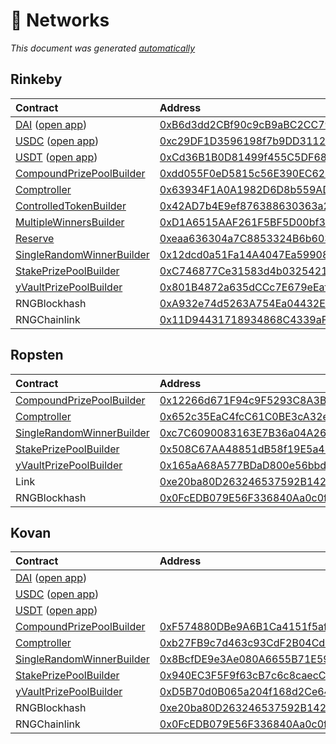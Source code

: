 # 📡 Networks

*This document was generated [automatically](https://github.com/pooltogether/generate-networks-doc)*

## Rinkeby

| Contract | Address | Artifact |
| :--- | :--- | :--- |
| [DAI](https://github.com/pooltogether/pooltogether-pool-contracts/tree/version-3/contracts/prize-pool/PrizePool.sol) ([open app](https://staging-v3.pooltogether.com)) | [0xB6d3dd2CBf90c9cB9aBC2CC7923Ec3EdDA238830](https://rinkeby.etherscan.io/address/0xB6d3dd2CBf90c9cB9aBC2CC7923Ec3EdDA238830) | [ABI](/.gitbook/assets/prizepoolabi.json) |
| [USDC](https://github.com/pooltogether/pooltogether-pool-contracts/tree/version-3/contracts/prize-pool/PrizePool.sol) ([open app](https://staging-v3.pooltogether.com)) | [0xc29DF1D3596198f7b9DD3112FFbe24059Ea8f7E7](https://rinkeby.etherscan.io/address/0xc29DF1D3596198f7b9DD3112FFbe24059Ea8f7E7) | [ABI](/.gitbook/assets/prizepoolabi.json) |
| [USDT](https://github.com/pooltogether/pooltogether-pool-contracts/tree/version-3/contracts/prize-pool/PrizePool.sol) ([open app](https://staging-v3.pooltogether.com)) | [0xCd36B1B0D81499f455C5DF6893d5030D284E22aD](https://rinkeby.etherscan.io/address/0xCd36B1B0D81499f455C5DF6893d5030D284E22aD) | [ABI](/.gitbook/assets/prizepoolabi.json) |
| [CompoundPrizePoolBuilder](https://github.com/pooltogether/pooltogether-pool-contracts/tree/version-3/contracts/builders/CompoundPrizePoolBuilder.sol) | [0xdd055F0eD5815c56E390EC62b789852dbc1184D8](https://rinkeby.etherscan.io/address/0xdd055F0eD5815c56E390EC62b789852dbc1184D8) | [Artifact](https://github.com/pooltogether/pooltogether-pool-contracts/tree/version-3/deployments/rinkeby/CompoundPrizePoolBuilder.json) |
| [Comptroller](https://github.com/pooltogether/pooltogether-pool-contracts/tree/version-3/contracts/comptroller/Comptroller.sol) | [0x63934F1A0A1982D6D8b559AD3e12AB189bEc9411](https://rinkeby.etherscan.io/address/0x63934F1A0A1982D6D8b559AD3e12AB189bEc9411) | [Artifact](https://github.com/pooltogether/pooltogether-pool-contracts/tree/version-3/deployments/rinkeby/Comptroller.json) |
| [ControlledTokenBuilder](https://github.com/pooltogether/pooltogether-pool-contracts/tree/version-3/contracts/builders/ControlledTokenBuilder.sol) | [0x42AD7b4E9ef876388630363a28AbAb51a248FB4d](https://rinkeby.etherscan.io/address/0x42AD7b4E9ef876388630363a28AbAb51a248FB4d) | [Artifact](https://github.com/pooltogether/pooltogether-pool-contracts/tree/version-3/deployments/rinkeby/ControlledTokenBuilder.json) |
| [MultipleWinnersBuilder](https://github.com/pooltogether/pooltogether-pool-contracts/tree/version-3/contracts/builders/MultipleWinnersBuilder.sol) | [0xD1A6515AAF261F5BF5D00bf3311ca325D32ed5A0](https://rinkeby.etherscan.io/address/0xD1A6515AAF261F5BF5D00bf3311ca325D32ed5A0) | [Artifact](https://github.com/pooltogether/pooltogether-pool-contracts/tree/version-3/deployments/rinkeby/MultipleWinnersBuilder.json) |
| [Reserve](https://github.com/pooltogether/pooltogether-pool-contracts/tree/version-3/contracts/reserve/Reserve.sol) | [0xeaa636304a7C8853324B6b603dCdE55F92dfbab1](https://rinkeby.etherscan.io/address/0xeaa636304a7C8853324B6b603dCdE55F92dfbab1) | [Artifact](https://github.com/pooltogether/pooltogether-pool-contracts/tree/version-3/deployments/rinkeby/Reserve.json) |
| [SingleRandomWinnerBuilder](https://github.com/pooltogether/pooltogether-pool-contracts/tree/version-3/contracts/builders/SingleRandomWinnerBuilder.sol) | [0x12dcd0a51Fa14A4047Ea59908C3403ad3E40120D](https://rinkeby.etherscan.io/address/0x12dcd0a51Fa14A4047Ea59908C3403ad3E40120D) | [Artifact](https://github.com/pooltogether/pooltogether-pool-contracts/tree/version-3/deployments/rinkeby/SingleRandomWinnerBuilder.json) |
| [StakePrizePoolBuilder](https://github.com/pooltogether/pooltogether-pool-contracts/tree/version-3/contracts/builders/StakePrizePoolBuilder.sol) | [0xC746877Ce31583d4b0325421C25765CE3e1ad933](https://rinkeby.etherscan.io/address/0xC746877Ce31583d4b0325421C25765CE3e1ad933) | [Artifact](https://github.com/pooltogether/pooltogether-pool-contracts/tree/version-3/deployments/rinkeby/StakePrizePoolBuilder.json) |
| [yVaultPrizePoolBuilder](https://github.com/pooltogether/pooltogether-pool-contracts/tree/version-3/contracts/builders/yVaultPrizePoolBuilder.sol) | [0x801B4872a635dCCc7E679eEaf04bEf08E562972a](https://rinkeby.etherscan.io/address/0x801B4872a635dCCc7E679eEaf04bEf08E562972a) | [Artifact](https://github.com/pooltogether/pooltogether-pool-contracts/tree/version-3/deployments/rinkeby/yVaultPrizePoolBuilder.json) |
| RNGBlockhash | [0xA932e74d5263A754Ea04432E5c53658434b0484B](https://rinkeby.etherscan.io/address/0xA932e74d5263A754Ea04432E5c53658434b0484B) | [Artifact](https://github.com/pooltogether/pooltogether-pool-contracts/tree/version-3/deployments/rinkeby/RNGBlockhash.json) |
| RNGChainlink | [0x11D94431718934868C4339aFc5ea27585F46C99A](https://rinkeby.etherscan.io/address/0x11D94431718934868C4339aFc5ea27585F46C99A) | [Artifact](https://github.com/pooltogether/pooltogether-pool-contracts/tree/version-3/deployments/rinkeby/RNGChainlink.json) |

## Ropsten

| Contract | Address | Artifact |
| :--- | :--- | :--- |
| [CompoundPrizePoolBuilder](https://github.com/pooltogether/pooltogether-pool-contracts/tree/version-3/contracts/builders/CompoundPrizePoolBuilder.sol) | [0x12266d671F94c9F5293C8A3B0A9dF5DEB8Dcc941](https://ropsten.etherscan.io/address/0x12266d671F94c9F5293C8A3B0A9dF5DEB8Dcc941) | [Artifact](https://github.com/pooltogether/pooltogether-pool-contracts/tree/version-3/deployments/ropsten/CompoundPrizePoolBuilder.json) |
| [Comptroller](https://github.com/pooltogether/pooltogether-pool-contracts/tree/version-3/contracts/comptroller/Comptroller.sol) | [0x652c35EaC4fcC61C0BE3cA32e58a53585A59Eb33](https://ropsten.etherscan.io/address/0x652c35EaC4fcC61C0BE3cA32e58a53585A59Eb33) | [Artifact](https://github.com/pooltogether/pooltogether-pool-contracts/tree/version-3/deployments/ropsten/Comptroller.json) |
| [SingleRandomWinnerBuilder](https://github.com/pooltogether/pooltogether-pool-contracts/tree/version-3/contracts/builders/SingleRandomWinnerBuilder.sol) | [0xc7C6090083163E7B36a04A26d0eB95C3fC95C023](https://ropsten.etherscan.io/address/0xc7C6090083163E7B36a04A26d0eB95C3fC95C023) | [Artifact](https://github.com/pooltogether/pooltogether-pool-contracts/tree/version-3/deployments/ropsten/SingleRandomWinnerBuilder.json) |
| [StakePrizePoolBuilder](https://github.com/pooltogether/pooltogether-pool-contracts/tree/version-3/contracts/builders/StakePrizePoolBuilder.sol) | [0x508C67AA48851dB58f19E5a47194D3EFe941395E](https://ropsten.etherscan.io/address/0x508C67AA48851dB58f19E5a47194D3EFe941395E) | [Artifact](https://github.com/pooltogether/pooltogether-pool-contracts/tree/version-3/deployments/ropsten/StakePrizePoolBuilder.json) |
| [yVaultPrizePoolBuilder](https://github.com/pooltogether/pooltogether-pool-contracts/tree/version-3/contracts/builders/yVaultPrizePoolBuilder.sol) | [0x165aA68A577BDaD800e56bbdC833e45e841b24D2](https://ropsten.etherscan.io/address/0x165aA68A577BDaD800e56bbdC833e45e841b24D2) | [Artifact](https://github.com/pooltogether/pooltogether-pool-contracts/tree/version-3/deployments/ropsten/yVaultPrizePoolBuilder.json) |
| Link | [0xe20ba80D263246537592B14211746E438be6b756](https://ropsten.etherscan.io/address/0xe20ba80D263246537592B14211746E438be6b756) | [Artifact](https://github.com/pooltogether/pooltogether-pool-contracts/tree/version-3/deployments/ropsten/Link.json) |
| RNGBlockhash | [0x0FcEDB079E56F336840Aa0c0f20816CcE7de63B6](https://ropsten.etherscan.io/address/0x0FcEDB079E56F336840Aa0c0f20816CcE7de63B6) | [Artifact](https://github.com/pooltogether/pooltogether-pool-contracts/tree/version-3/deployments/ropsten/RNGBlockhash.json) |

## Kovan

| Contract | Address | Artifact |
| :--- | :--- | :--- |
| [DAI](https://github.com/pooltogether/pooltogether-pool-contracts/tree/version-3/contracts/prize-pool/PrizePool.sol) ([open app](https://staging-v3.pooltogether.com)) | [](https://kovan.etherscan.io/address/) | [ABI](/.gitbook/assets/prizepoolabi.json) |
| [USDC](https://github.com/pooltogether/pooltogether-pool-contracts/tree/version-3/contracts/prize-pool/PrizePool.sol) ([open app](https://staging-v3.pooltogether.com)) | [](https://kovan.etherscan.io/address/) | [ABI](/.gitbook/assets/prizepoolabi.json) |
| [USDT](https://github.com/pooltogether/pooltogether-pool-contracts/tree/version-3/contracts/prize-pool/PrizePool.sol) ([open app](https://staging-v3.pooltogether.com)) | [](https://kovan.etherscan.io/address/) | [ABI](/.gitbook/assets/prizepoolabi.json) |
| [CompoundPrizePoolBuilder](https://github.com/pooltogether/pooltogether-pool-contracts/tree/version-3/contracts/builders/CompoundPrizePoolBuilder.sol) | [0xF574880DBe9A6B1Ca4151f5afb40745C3fb90F74](https://kovan.etherscan.io/address/0xF574880DBe9A6B1Ca4151f5afb40745C3fb90F74) | [Artifact](https://github.com/pooltogether/pooltogether-pool-contracts/tree/version-3/deployments/kovan/CompoundPrizePoolBuilder.json) |
| [Comptroller](https://github.com/pooltogether/pooltogether-pool-contracts/tree/version-3/contracts/comptroller/Comptroller.sol) | [0xb27FB9c7d463c93CdF2B04Cd89c7949a42357737](https://kovan.etherscan.io/address/0xb27FB9c7d463c93CdF2B04Cd89c7949a42357737) | [Artifact](https://github.com/pooltogether/pooltogether-pool-contracts/tree/version-3/deployments/kovan/Comptroller.json) |
| [SingleRandomWinnerBuilder](https://github.com/pooltogether/pooltogether-pool-contracts/tree/version-3/contracts/builders/SingleRandomWinnerBuilder.sol) | [0x8BcfDE9e3Ae080A6655B71E590ab37ECAf6204ea](https://kovan.etherscan.io/address/0x8BcfDE9e3Ae080A6655B71E590ab37ECAf6204ea) | [Artifact](https://github.com/pooltogether/pooltogether-pool-contracts/tree/version-3/deployments/kovan/SingleRandomWinnerBuilder.json) |
| [StakePrizePoolBuilder](https://github.com/pooltogether/pooltogether-pool-contracts/tree/version-3/contracts/builders/StakePrizePoolBuilder.sol) | [0x940EC3F5F9f63cB7c6c8caecCB9b475020A773C1](https://kovan.etherscan.io/address/0x940EC3F5F9f63cB7c6c8caecCB9b475020A773C1) | [Artifact](https://github.com/pooltogether/pooltogether-pool-contracts/tree/version-3/deployments/kovan/StakePrizePoolBuilder.json) |
| [yVaultPrizePoolBuilder](https://github.com/pooltogether/pooltogether-pool-contracts/tree/version-3/contracts/builders/yVaultPrizePoolBuilder.sol) | [0xD5B70d0B065a204f168d2Ce646C7Ef878a331dAd](https://kovan.etherscan.io/address/0xD5B70d0B065a204f168d2Ce646C7Ef878a331dAd) | [Artifact](https://github.com/pooltogether/pooltogether-pool-contracts/tree/version-3/deployments/kovan/yVaultPrizePoolBuilder.json) |
| RNGBlockhash | [0xe20ba80D263246537592B14211746E438be6b756](https://kovan.etherscan.io/address/0xe20ba80D263246537592B14211746E438be6b756) | [Artifact](https://github.com/pooltogether/pooltogether-pool-contracts/tree/version-3/deployments/kovan/RNGBlockhash.json) |
| RNGChainlink | [0x0FcEDB079E56F336840Aa0c0f20816CcE7de63B6](https://kovan.etherscan.io/address/0x0FcEDB079E56F336840Aa0c0f20816CcE7de63B6) | [Artifact](https://github.com/pooltogether/pooltogether-pool-contracts/tree/version-3/deployments/kovan/RNGChainlink.json) |


